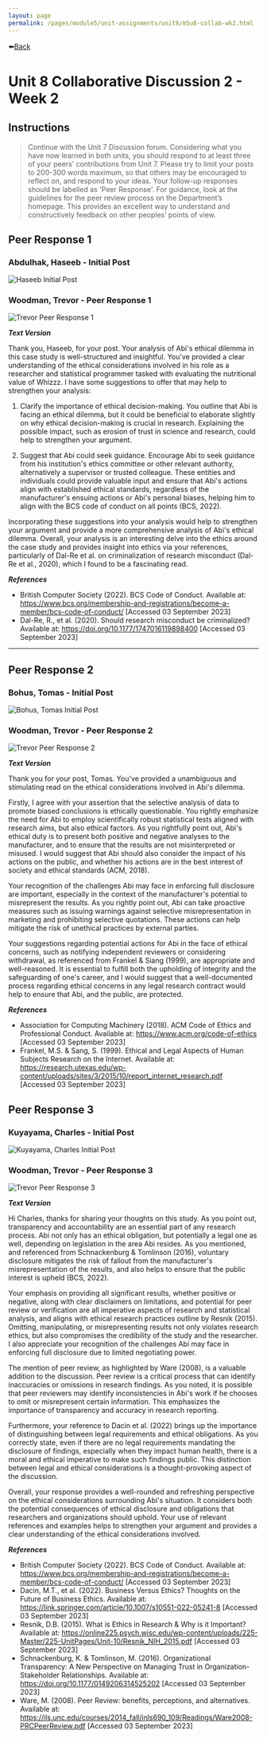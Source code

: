 ```yaml
---
layout: page
permalink: /pages/module5/unit-assignments/unit8/m5u8-collab-wk2.html
---
```


⬅️[Back](/pages/module5/unit-assignments/unit8/m5u8.html)

# Unit 8 Collaborative Discussion 2 - Week 2

## Instructions

>Continue with the Unit 7 Discussion forum. Considering what you have now learned in both units, you should respond to at least three of your peers’ contributions from Unit 7.
>Please try to limit your posts to 200-300 words maximum, so that others may be encouraged to reflect on, and respond to your ideas.
>Your follow-up responses should be labelled as 'Peer Response'.
>For guidance, look at the guidelines for the peer review process on the Department’s homepage. This provides an excellent way to understand and constructively feedback on other peoples’ points of view.


## Peer Response 1

### Abdulhak, Haseeb - Initial Post

![Haseeb Initial Post](images/haseeb-initial-post.png)

### Woodman, Trevor - Peer Response 1

![Trevor Peer Response 1](images/trevor-peer-response-1.png)

__*Text Version*__

Thank you, Haseeb, for your post. Your analysis of Abi's ethical dilemma in this case study is well-structured and insightful. You've provided a clear understanding of the ethical considerations involved in his role as a researcher and statistical programmer tasked with evaluating the nutritional value of Whizzz. I have some suggestions to offer that may help to strengthen your analysis:

1. Clarify the importance of ethical decision-making. You outline that Abi is facing an ethical dilemma, but it could be beneficial to elaborate slightly on why ethical decision-making is crucial in research. Explaining the possible impact, such as erosion of trust in science and research, could help to strengthen your argument.

2. Suggest that Abi could seek guidance. Encourage Abi to seek guidance from his institution's ethics committee or other relevant authority, alternatively a supervisor or trusted colleague. These entities and individuals could provide valuable input and ensure that Abi's actions align with established ethical standards, regardless of the manufacturer's ensuing actions or Abi's personal biases, helping him to align with the BCS code of conduct on all points (BCS, 2022).

Incorporating these suggestions into your analysis would help to strengthen your argument and provide a more comprehensive analysis of Abi's ethical dilemma. Overall, your analysis is an interesting delve into the ethics around the case study and provides insight into ethics via your references, particularly of Dal-Re et al. on criminalization of research misconduct (Dal-Re et al., 2020), which I found to be a fascinating read.


__*References*__

- British Computer Society (2022). BCS Code of Conduct. Available at: https://www.bcs.org/membership-and-registrations/become-a-member/bcs-code-of-conduct/ [Accessed 03 September 2023]
- Dal-Re, R., et al. (2020). Should research misconduct be criminalized? Available at: https://doi.org/10.1177/1747016119898400 [Accessed 03 September 2023]

---

## Peer Response 2

### Bohus, Tomas - Initial Post

![Bohus, Tomas Initial Post](images/tomas-initial-post.png)

### Woodman, Trevor - Peer Response 2

![Trevor Peer Response 2](images/trevor-peer-response-2.png)

__*Text Version*__

Thank you for your post, Tomas. You've provided a unambiguous and stimulating read on the ethical considerations involved in Abi's dilemma.

Firstly, I agree with your assertion that the selective analysis of data to promote biased conclusions is ethically questionable. You rightly emphasize the need for Abi to employ scientifically robust statistical tests aligned with research aims, but also ethical factors. As you rightfully point out, Abi's ethical duty is to present both positive and negative analyses to the manufacturer, and to ensure that the results are not misinterpreted or misused. I would suggest that Abi should also consider the impact of his actions on the public, and whether his actions are in the best interest of society and ethical standards (ACM, 2018).

Your recognition of the challenges Abi may face in enforcing full disclosure are important, especially in the context of the manufacturer's potential to misrepresent the results. As you rightly point out, Abi can take proactive measures such as issuing warnings against selective misrepresentation in marketing and prohibiting selective quotations. These actions can help mitigate the risk of unethical practices by external parties.

Your suggestions regarding potential actions for Abi in the face of ethical concerns, such as notifying independent reviewers or considering withdrawal, as referenced from Frankel & Siang (1999), are appropriate and well-reasoned. It is essential to fulfill both the upholding of integrity and the safeguarding of one's career, and I would suggest that a well-documented process regarding ethical concerns in any legal research contract would help to ensure that Abi, and the public, are protected.

__*References*__

- Association for Computing Machinery (2018). ACM Code of Ethics and Professional Conduct. Available at: https://www.acm.org/code-of-ethics [Accessed 03 September 2023]
- Frankel, M.S. & Sang, S. (1999). Ethical and Legal Aspects of Human Subjects Research on the Internet. Available at: https://research.utexas.edu/wp-content/uploads/sites/3/2015/10/report_internet_research.pdf [Accessed 03 September 2023]


## Peer Response 3

### Kuyayama, Charles - Initial Post

![Kuyayama, Charles Initial Post](images/charles-initial-post.png)

### Woodman, Trevor - Peer Response 3

![Trevor Peer Response 3](images/trevor-peer-response-3.png)

__*Text Version*__

Hi Charles, thanks for sharing your thoughts on this study. As you point out, transparency and accountability are an essential part of any research process. Abi not only has an ethical obligation, but potentially a legal one as well, depending on legislation in the area Abi resides. As you mentioned, and referenced from Schnackenburg & Tomlinson (2016), voluntary disclosure mitigates the risk of fallout from the manufacturer's misrepresentation of the results, and also helps to ensure that the public interest is upheld (BCS, 2022).

Your emphasis on providing all significant results, whether positive or negative, along with clear disclaimers on limitations, and potential for peer review or verification are all imperative aspects of research and statistical analysis, and aligns with ethical research practices outline by Resnik (2015). Omitting, manipulating, or misrepresenting results not only violates research ethics, but also compromises the credibility of the study and the researcher. I also appreciate your recognition of the challenges Abi may face in enforcing full disclosure due to limited negotiating power.

The mention of peer review, as highlighted by Ware (2008), is a valuable addition to the discussion. Peer review is a critical process that can identify inaccuracies or omissions in research findings. As you noted, it is possible that peer reviewers may identify inconsistencies in Abi's work if he chooses to omit or misrepresent certain information. This emphasizes the importance of transparency and accuracy in research reporting.

Furthermore, your reference to Dacin et al. (2022) brings up the importance of distinguishing between legal requirements and ethical obligations. As you correctly state, even if there are no legal requirements mandating the disclosure of findings, especially when they impact human health, there is a moral and ethical imperative to make such findings public. This distinction between legal and ethical considerations is a thought-provoking aspect of the discussion.

Overall, your response provides a well-rounded and refreshing perspective on the ethical considerations surrounding Abi's situation. It considers both the potential consequences of ethical disclosure and obligations that researchers and organizations should uphold. Your use of relevant references and examples helps to strengthen your argument and provides a clear understanding of the ethical considerations involved.

__*References*__

- British Computer Society (2022). BCS Code of Conduct. Available at: https://www.bcs.org/membership-and-registrations/become-a-member/bcs-code-of-conduct/ [Accessed 03 September 2023]
- Dacin, M.T., et al. (2022). Business Versus Ethics? Thoughts on the Future of Business Ethics. Available at: https://link.springer.com/article/10.1007/s10551-022-05241-8 [Accessed 03 September 2023]
- Resnik, D.B. (2015). What is Ethics in Research & Why is it Important? Available at: https://online225.psych.wisc.edu/wp-content/uploads/225-Master/225-UnitPages/Unit-10/Resnik_NIH_2015.pdf [Accessed 03 September 2023]
- Schnackenburg, K. & Tomlinson, M. (2016). Organizational Transparency: A New Perspective on Managing Trust in Organization-Stakeholder Relationships. Available at: https://doi.org/10.1177/0149206314525202 [Accessed 03 September 2023]
- Ware, M. (2008). Peer Review: benefits, perceptions, and alternatives. Available at: https://ils.unc.edu/courses/2014_fall/inls690_109/Readings/Ware2008-PRCPeerReview.pdf [Accessed 03 September 2023]
